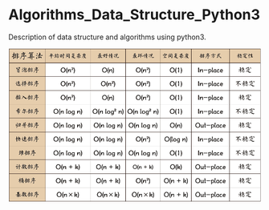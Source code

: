 # Algorithms_Data_Structure_Python3
Description of data structure and algorithms using python3.

![](complexity.png)
